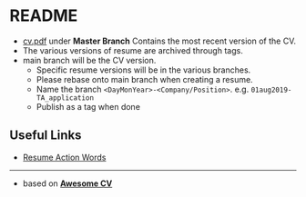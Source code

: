 # README

- [cv.pdf](cv.pdf) under **Master Branch** Contains the most recent version of the CV.
- The various versions of resume are archived through tags.
- main branch will be the CV version.
  - Specific resume versions will be in the various branches.
  - Please rebase onto main branch when creating a resume.
  - Name the branch `<DayMonYear>-<Company/Position>`. e.g. `01aug2019-TA_application`
  - Publish as a tag when done


## Useful Links

- [Resume Action Words](https://zety.com/blog/resume-action-words#worked_on)
 
---

- based on [**Awesome CV**](https://github.com/posquit0/Awesome-CV)
